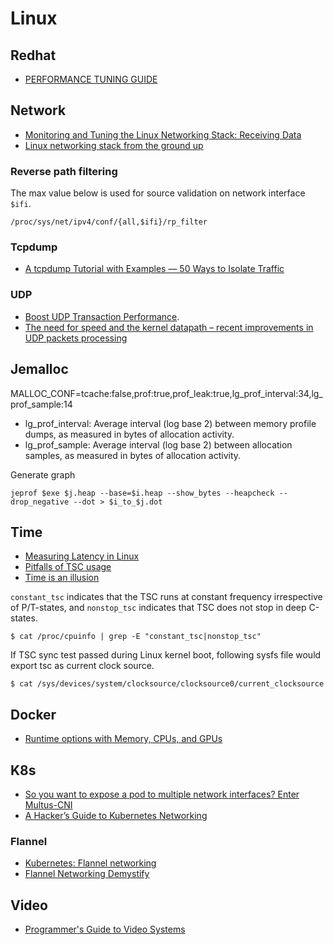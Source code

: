 # Linux

## Redhat
- [PERFORMANCE TUNING GUIDE](https://access.redhat.com/documentation/en-us/red_hat_enterprise_linux/7/html/performance_tuning_guide/index)

## Network

- [Monitoring and Tuning the Linux Networking Stack: Receiving Data](https://blog.packagecloud.io/eng/2016/06/22/monitoring-tuning-linux-networking-stack-receiving-data/)
- [Linux networking stack from the ground up](https://www.privateinternetaccess.com/blog/2016/01/linux-networking-stack-from-the-ground-up-part-1/)

### Reverse path filtering

The max value below is used for source validation on network interface `$ifi`.

	/proc/sys/net/ipv4/conf/{all,$ifi}/rp_filter

### Tcpdump
- [A tcpdump Tutorial with Examples — 50 Ways to Isolate Traffic](https://danielmiessler.com/study/tcpdump/)

### UDP
- [Boost UDP Transaction Performance](https://events.static.linuxfound.org/sites/events/files/slides/LinuxConJapan2016_makita_160712.pdf).
- [The need for speed and the kernel datapath – recent improvements in UDP packets processing](https://developers.redhat.com/blog/2017/06/09/the-need-for-speed-and-the-kernel-datapath-recent-improvements-in-udp-packets-processing/)

## Jemalloc
MALLOC_CONF=tcache:false,prof:true,prof_leak:true,lg_prof_interval:34,lg_prof_sample:14

- lg_prof_interval: Average interval (log base 2) between memory profile dumps, as measured in bytes of allocation activity.
- lg_prof_sample: Average interval (log base 2) between allocation samples, as measured in bytes of allocation activity.

Generate graph

	jeprof $exe $j.heap --base=$i.heap --show_bytes --heapcheck --drop_negative --dot > $i_to_$j.dot


## Time

- [Measuring Latency in Linux](http://btorpey.github.io/blog/2014/02/18/clock-sources-in-linux/)
- [Pitfalls of TSC usage](http://oliveryang.net/2015/09/pitfalls-of-TSC-usage/)
- [Time is an illusion](https://queue.acm.org/detail.cfm?id=2878574)

`constant_tsc` indicates that the TSC runs at constant frequency irrespective
of P/T-states, and `nonstop_tsc` indicates that TSC does not stop in deep
C-states.

	$ cat /proc/cpuinfo | grep -E "constant_tsc|nonstop_tsc"

If TSC sync test passed during Linux kernel boot, following sysfs file would
export tsc as current clock source.

	$ cat /sys/devices/system/clocksource/clocksource0/current_clocksource

## Docker

- [Runtime options with Memory, CPUs, and GPUs](https://docs.docker.com/config/containers/resource_constraints/)

## K8s

- [So you want to expose a pod to multiple network interfaces? Enter Multus-CNI](http://dougbtv.com/nfvpe/2017/02/22/multus-cni/)
- [A Hacker’s Guide to Kubernetes Networking](https://thenewstack.io/hackers-guide-kubernetes-networking/)

### Flannel
- [Kubernetes: Flannel networking](https://blog.laputa.io/kubernetes-flannel-networking-6a1cb1f8ec7c)
- [Flannel Networking Demystify](https://msazure.club/flannel-networking-demystify/)

## Video
- [Programmer's Guide to Video Systems](https://lurkertech.com/lg/video-systems/)
